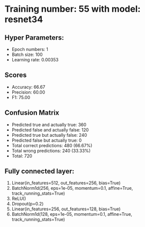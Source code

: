 # Training number: 55 with model: resnet34
## Hyper Parameters:
- Epoch numbers: 1
- Batch size: 100
- Learning rate: 0.00353

## Scores
- Accuracy: 66.67
- Precision: 60.00
- F1: 75.00

## Confusion Matrix
- Predicted true and actually true: 360
- Predicted false and actually false: 120
- Predicted true but actually false: 240
- Predicted false but actually true: 0
- Total correct predictions: 480 (66.67%)
- Total wrong predictions: 240 (33.33%)
- Total: 720

## Fully connected layer:
1. Linear(in_features=512, out_features=256, bias=True)
2. BatchNorm1d(256, eps=1e-05, momentum=0.1, affine=True, track_running_stats=True)
3. ReLU()
4. Dropout(p=0.2)
5. Linear(in_features=256, out_features=128, bias=True)
6. BatchNorm1d(128, eps=1e-05, momentum=0.1, affine=True, track_running_stats=True)